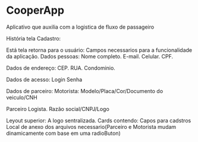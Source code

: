 # CooperApp
Aplicativo que auxilia com a logistica de fluxo de passageiro

História tela Cadastro:

Está tela retorna para o usuário:
Campos necessarios para a funcionalidade da aplicação.
Dados pessoas:
Nome completo.
E-mail.
Celular.
CPF.

Dados de endereço:
CEP.
RUA.
Condominio.

Dados de acesso:
Login
Senha

Dados de parceiro:
Motorista:
Modelo/Placa/Cor/Documento do veiculo/CNH

Parceiro Logista.
Razão social/CNPJ/Logo

Leyout superior:
A logo sentralizada.
Cards contendo:
Capos para cadstros
Local de anexo dos arquivos necessario(Parceiro e Motorista mudam dinamicamente com base em uma radioButon)
